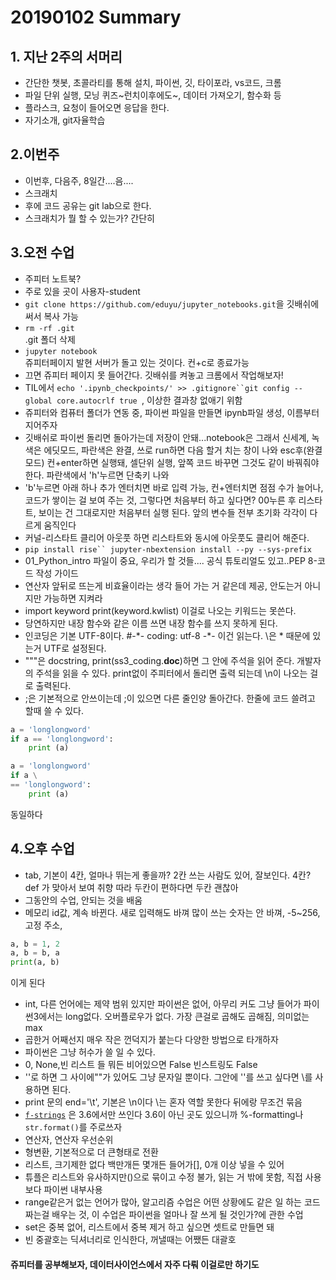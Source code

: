 # 20190102 Summary

## 1. 지난 2주의 서머리

* 간단한 챗봇, 초콜라티를 통해 설치, 파이썬, 깃, 타이포라, vs코드, 크롬
* 파일 단위 실행, 모닝 퀴즈~런치이후에도~, 데이터 가져오기, 함수화 등
* 플라스크, 요청이 들어오면 응답을 한다.
* 자기소개, git자율학습

## 2.이번주

* 이번후, 다음주, 8일간....음....
* 스크래치
* 후에 코드 공유는 git lab으로 한다.
* 스크래치가 뭘 할 수 있는가? 간단히

## 3.오전 수업

* 주피터 노트북?
* 주로 있을 곳이 사용자-student
* `git clone https://github.com/eduyu/jupyter_notebooks.git`을 깃배쉬에 써서 복사 가능
* `rm -rf .git                                                                                                                         ` .git 폴더 삭제
* `jupyter notebook                                                                                                                    `쥬피터페이지 발현 서버가 돌고 있는 것이다. 컨+c로 종료가능
* 끄면 쥬피터 페이지 못 들어간다. 깃배쉬를 켜놓고 크롬에서 작업해보자!
* TIL에서 `echo '.ipynb_checkpoints/' >> .gitignore``git config --global core.autocrlf true `, 이상한 결과창 없애기 위함
* 쥬피터와 컴퓨터 폴더가 연동 중, 파이썬 파일을 만들면 ipynb파일 생성, 이름부터 지어주자
* 깃배쉬로 파이썬 돌리면 돌아가는데 저장이 안돼...notebook은 그래서 신세계, 녹색은 에딧모드, 파란색은 완결, 쓰로 run하면 다음 할거 치는 창이 나와 esc후(완결모드) 컨+enter하면 실행돼, 셀단위 실행, 앞쪽 코드 바꾸면 그것도 같이 바꿔줘야 한다. 파란색에서 'h'누르면 단축키 나와
* 'b'누르면 아래 하나 추가 엔터치면 바로 입력 가능, 컨+엔터치면 점점 수가 늘어나, 코드가 쌓이는 걸 보여 주는 것, 그렇다면 처음부터 하고 싶다면? 00누른 후 리스타트, 보이는 건 그대로지만 처음부터 실행 된다. 앞의 변수들 전부 초기화 각각이 다르게 움직인다
* 커널-리스타트 클리어 아웃풋 하면 리스타트와 동시에 아웃풋도 클리어 해준다.
* `pip install rise`` jupyter-nbextension install --py --sys-prefix                                 `
* 01_Python_intro 파일이 중요, 우리가 할 것들.... 공식 튜토리얼도 있고..PEP 8-코드 작성 가이드
* 연산자 앞뒤로 뜨는게 비효율이라는 생각 들어 가는 거 같은데 제공, 안도는거 아니지만 가능하면 지켜라
* import keyword
  print(keyword.kwlist) 이걸로 나오는 키워드는 못쓴다.
* 당연하지만 내장 함수와 같은 이름 쓰면 내장 함수를 쓰지 못하게 된다.
* 인코딩은 기본  UTF-8이다. #-\*- coding: utf-8 -\*- 이건 읽는다. \은 * 때문에 있는거 UTF로 설정된다.
* """은 docstring, print(ss3_coding.__doc__)하면 그 안에 주석을 읽어 준다. 개발자의 주석을 읽을 수 있다. print없이 주피터에서 돌리면 출력 되는데 \n이 나오는 걸로 출력된다.
* ;은 기본적으로 안쓰이는데 ;이 있으면 다른 줄인양 돌아간다. 한줄에 코드 쓸려고 할때 쓸 수 있다.

```python
a = 'longlongword'
if a == 'longlongword':
    print (a)
```

```python
a = 'longlongword'
if a \
== 'longlongword':
    print (a)
```

동일하다

## 4.오후 수업

* tab, 기본이 4칸, 얼마나 뛰는게 좋을까? 2칸 쓰는 사람도 있어, 잘보인다. 4칸? def 가 맞아서 보여 취향 따라 두칸이 편하다면 두칸 괜찮아
* 그동안의 수업, 안되는 것을 배움
* 메모리 id값, 계속 바뀐다. 새로 입력해도 바껴 많이 쓰는 숫자는 안 바껴, -5~256, 고정 주소, 

```python
a, b = 1, 2
a, b = b, a
print(a, b)
```

이게 된다

* int, 다른 언어에는 제약 범위 있지만 파이썬은 없어, 아무리 커도 그냥 들어가 파이썬3에서는 long없다. 오버플로우가 없다. 가장 큰걸로 곱해도 곱해짐, 의미없는 max
* 곱한거 어째선지 매우 작은 껀덕지가 붙는다 다양한 방법으로 타개하자
* 파이썬은 그냥 허수가 쓸 일 수 있다.
* 0, None,빈 리스트 들 뭐든 비어있으면 False 빈스트링도 False
* ''로 하면 그 사이에""가 있어도 그냥 문자일 뿐이다. 그안에 ''를 쓰고 싶다면 \를 사용하면 된다.
* print 문의 end='\t', 기본은 \n이다 \는 혼자 역할 못한다 뒤에랑 무조건 묶음
* [`f-strings`](https://www.python.org/dev/peps/pep-0498/) 은 3.6에서만 쓰인다 3.6이 아닌 곳도 있으니까 %-formatting나 `str.format()`를 주로쓰자
* 연산자, 연산자 우선순위
* 형변환, 기본적으로 더 큰형태로 전환
* 리스트, 크기제한 없다 백만개든 몇개든 들어가[], 0개 이상 넣을 수 있어
* 튜플은 리스트와 유사하지만()으로 묶이고 수정 불가, 읽는 거 밖에 못함, 직접 사용보다 파이썬 내부사용
* range같은거 없는 언어가 많아, 알고리즘 수업은 어떤 상황에도 같은 일 하는 코드 짜는걸 배우는 것, 이 수업은 파이썬을 얼마나 잘 쓰게 될 것인가?에 관한 수업
* set은 중복 없어, 리스트에서 중복 제거 하고 싶으면 셋트로 만들면 돼
* 빈 중괄호는 딕셔너리로 인식한다, 꺼낼때는 어쨌든 대괄호

#### 쥬피터를 공부해보자, 데이터사이언스에서 자주 다뤄 이걸로만 하기도